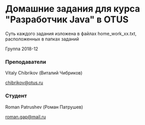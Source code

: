 ﻿# Домашние задания для курса "Разработчик Java" в OTUS
 
Суть каждого задания изложена в файлах home_work_xx.txt, расположенных в папках заданий

Группа 2018-12

### Преподаватели
Vitaly Chibrikov (Виталий Чибриков)

chibrikov@otus.ru

### Студент
Roman Patrushev (Роман Патрушев)

roman.gap@mail.ru


